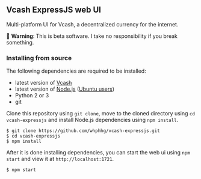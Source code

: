 ## Vcash ExpressJS web UI
Multi-platform UI for Vcash, a decentralized currency for the internet.

:hatching_chick: **Warning**: This is beta software. I take no responsibility if you break something.

### Installing from source
The following dependencies are required to be installed:
* latest version of [Vcash](https://vcash.info/wallets.php)
* latest version of [Node.js](https://nodejs.org/en/download/current/) ([Ubuntu users](https://nodejs.org/en/download/package-manager/#debian-and-ubuntu-based-linux-distributions))
* Python 2 or 3
* git

Clone this repository using ``git clone``, move to the cloned directory using ``cd vcash-expressjs`` and install Node.js dependencies using ``npm install``.

    $ git clone https://github.com/whphhg/vcash-expressjs.git
    $ cd vcash-expressjs
    $ npm install

After it is done installing dependencies, you can start the web ui using ``npm start`` and view it at ``http://localhost:1721``.

    $ npm start
